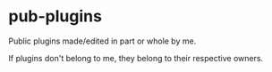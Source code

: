 # pub-plugins
Public plugins made/edited in part or whole by me.

If plugins don't belong to me, they belong to their respective owners.
